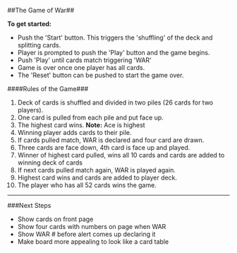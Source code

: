 
##The Game of War##

__To get started:__
- Push the 'Start' button. This triggers the 'shuffling' of the deck and splitting cards.
- Player is prompted to push the 'Play' button and the game begins.
- Push 'Play' until cards match triggering 'WAR'
- Game is over once one player has all cards.
- The 'Reset' button can be pushed to start the game over.

####Rules of the Game###
1. Deck of cards is shuffled and divided in two piles (26 cards for two players).
2. One card is pulled from each pile and put face up.
3. The highest card wins. **Note:** Ace is highest
4. Winning player adds cards to their pile.
5. If cards pulled match, WAR is declared and four card are drawn.
6. Three cards are face down, 4th card is face up and played.
7. Winner of highest card pulled, wins all 10 cards and cards are added to winning deck of cards
8. If next cards pulled match again, WAR is played again. 
9. Highest card wins and cards are added to player deck.
10. The player who has all 52 cards wins the game.

---
###Next Steps
- Show cards on front page
- Show four cards with numbers on page when WAR
- Show WAR # before alert comes up declaring it
- Make board more appealing to look like a  card table
